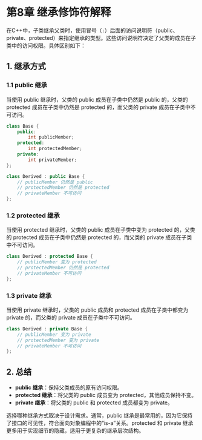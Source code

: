 # 第8章 继承修饰符解释

在C++中，子类继承父类时，使用冒号（`:`）后面的访问说明符（public、private、protected）来指定继承的类型。这些访问说明符决定了父类的成员在子类中的访问权限。具体区别如下：

## 1. 继承方式

###  1.1 public 继承

当使用 public 继承时，父类的 public 成员在子类中仍然是 public 的，父类的 protected 成员在子类中仍然是 protected 的，而父类的 private 成员在子类中不可访问。

```c++
class Base {
    public:
        int publicMember;
    protected:
        int protectedMember;
    private:
        int privateMember;
};

class Derived : public Base {
    // publicMember 仍然是 public
    // protectedMember 仍然是 protected
    // privateMember 不可访问
};
```

###  1.2 protected 继承

当使用 protected 继承时，父类的 public 成员在子类中变为 protected 的，父类的 protected 成员在子类中仍然是 protected 的，而父类的 private 成员在子类中不可访问。

```c++
class Derived : protected Base {
    // publicMember 变为 protected
    // protectedMember 仍然是 protected
    // privateMember 不可访问
};
```

### 1.3 private 继承

当使用 private 继承时，父类的 public 成员和 protected 成员在子类中都变为 private 的，而父类的 private 成员在子类中不可访问。

```c++
class Derived : private Base {
    // publicMember 变为 private
    // protectedMember 变为 private
    // privateMember 不可访问
};
```

## 2. 总结

- **public 继承**：保持父类成员的原有访问权限。
- **protected 继承**：将父类的 public 成员变为 protected，其他成员保持不变。
- **private 继承**：将父类的 public 和 protected 成员都变为 private。

选择哪种继承方式取决于设计需求。通常，public 继承是最常用的，因为它保持了接口的可见性，符合面向对象编程中的“is-a”关系。protected 和 private 继承更多用于实现细节的隐藏，适用于更复杂的继承层次结构。